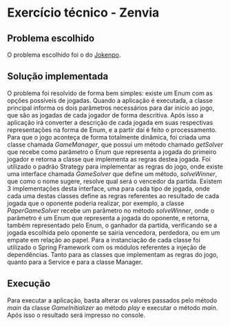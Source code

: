 # Exercício técnico - Zenvia

## Problema escolhido
O problema escolhido foi o do [Jokenpo](http://dojopuzzles.com/problemas/exibe/jokenpo/).


## Solução implementada
O problema foi resolvido de forma bem simples: existe um Enum com as opções possíveis de jogadas. Quando a aplicação é executada, a classe principal informa os dois parâmetros necessários para dar início ao jogo, que são as jogadas de cada jogador de forma descritiva. Após isso a aplicação irá converter a descrição de cada jogada em suas respectivas representações na forma de Enum, e a partir daí é feito o processamento. Para que o jogo aconteça de forma totalmente dinâmica, foi criada uma classe chamada *GameManager*, que possui um método chamado *getSolver* que recebe como parâmetro o Enum que representa a jogada do primeiro jogador e retorna a classe que implementa as regras destea jogada. Foi utilizado o padrão Strategy para implementar as regras do jogo, onde existe uma interface chamada *GameSolver* que define um método, *solveWinner*, que como o nome sugere, resolve qual será o vencedor da partida. Existem 3 implementações desta interface, uma para cada tipo de jogada, onde cada uma destas classes define as regras referentes ao resultado de cada jogada que o oponente poderia realizar, por exemplo, a classe *PaperGameSolver* recebe um parâmetro no método *solveWinner*, onde o parâmetro é um Enum que representa a jogada do oponente, e retorna, também representado pelo Enum, o ganhador da partida, verificando se a jogada escolhida pelo oponente se sairia vencedora, perdedora, ou em um empate em relação ao papel. Para a instanciação de cada classe foi utilizado o Spring Framework com os módulos referentes a injeção de dependências. Tanto para as classes que implementam as regras do jogo, quanto para a Service e para a classe Manager.


## Execução
Para executar a aplicação, basta alterar os valores passados pelo método *main* da classe *GameInitializer* ao método *play* e executar o método *main*. Após isso o resultado será impresso no console.
